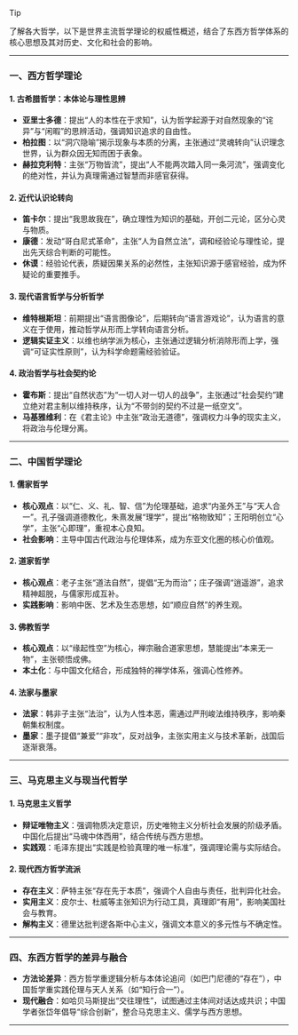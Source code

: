 > [!TIP]
> 了解各大哲学，以下是世界主流哲学理论的权威性概述，结合了东西方哲学体系的核心思想及其对历史、文化和社会的影响。

---

### 一、西方哲学理论
#### 1. **古希腊哲学：本体论与理性思辨**
- **亚里士多德**：提出“人的本性在于求知”，认为哲学起源于对自然现象的“诧异”与“闲暇”的思辨活动，强调知识追求的自由性。
- **柏拉图**：以“洞穴隐喻”揭示现象与本质的分离，主张通过“灵魂转向”认识理念世界，认为群众因无知而困于表象。
- **赫拉克利特**：主张“万物皆流”，提出“人不能两次踏入同一条河流”，强调变化的绝对性，并认为真理需通过智慧而非感官获得。

#### 2. **近代认识论转向**
- **笛卡尔**：提出“我思故我在”，确立理性为知识的基础，开创二元论，区分心灵与物质。
- **康德**：发动“哥白尼式革命”，主张“人为自然立法”，调和经验论与理性论，提出先天综合判断的可能性。
- **休谟**：经验论代表，质疑因果关系的必然性，主张知识源于感官经验，成为怀疑论的重要推手。

#### 3. **现代语言哲学与分析哲学**
- **维特根斯坦**：前期提出“语言图像论”，后期转向“语言游戏论”，认为语言的意义在于使用，推动哲学从形而上学转向语言分析。
- **逻辑实证主义**：以维也纳学派为核心，主张通过逻辑分析消除形而上学，强调“可证实性原则”，认为科学命题需经验验证。

#### 4. **政治哲学与社会契约论**
- **霍布斯**：提出“自然状态”为“一切人对一切人的战争”，主张通过“社会契约”建立绝对君主制以维持秩序，认为“不带剑的契约不过是一纸空文”。
- **马基雅维利**：在《君主论》中主张“政治无道德”，强调权力斗争的现实主义，将政治与伦理分离。

---

### 二、中国哲学理论
#### 1. **儒家哲学**
- **核心观点**：以“仁、义、礼、智、信”为伦理基础，追求“内圣外王”与“天人合一”。孔子强调道德教化，朱熹发展“理学”，提出“格物致知”；王阳明创立“心学”，主张“心即理”，重视本心良知。
- **社会影响**：主导中国古代政治与伦理体系，成为东亚文化圈的核心价值观。

#### 2. **道家哲学**
- **核心观点**：老子主张“道法自然”，提倡“无为而治”；庄子强调“逍遥游”，追求精神超脱，与儒家形成互补。
- **实践影响**：影响中医、艺术及生态思想，如“顺应自然”的养生观。

#### 3. **佛教哲学**
- **核心观点**：以“缘起性空”为核心，禅宗融合道家思想，慧能提出“本来无一物”，主张顿悟成佛。
- **本土化**：与中国文化结合，形成独特的禅学体系，强调心性修养。

#### 4. **法家与墨家**
- **法家**：韩非子主张“法治”，认为人性本恶，需通过严刑峻法维持秩序，影响秦朝集权制度。
- **墨家**：墨子提倡“兼爱”“非攻”，反对战争，主张实用主义与技术革新，战国后逐渐衰落。

---

### 三、马克思主义与现当代哲学
#### 1. **马克思主义哲学**
- **辩证唯物主义**：强调物质决定意识，历史唯物主义分析社会发展的阶级矛盾。中国化后提出“马魂中体西用”，结合传统与西方思想。
- **实践观**：毛泽东提出“实践是检验真理的唯一标准”，强调理论需与实际结合。

#### 2. **现代西方哲学流派**
- **存在主义**：萨特主张“存在先于本质”，强调个人自由与责任，批判异化社会。
- **实用主义**：皮尔士、杜威等主张知识为行动工具，真理即“有用”，影响美国社会与教育。
- **解构主义**：德里达批判逻各斯中心主义，强调文本意义的多元性与不确定性。

---

### 四、东西方哲学的差异与融合
- **方法论差异**：西方哲学重逻辑分析与本体论追问（如巴门尼德的“存在”），中国哲学重实践伦理与天人关系（如“知行合一”）。
- **现代融合**：如哈贝马斯提出“交往理性”，试图通过主体间对话达成共识；中国学者张岱年倡导“综合创新”，整合马克思主义、儒学与西方思想。

---
